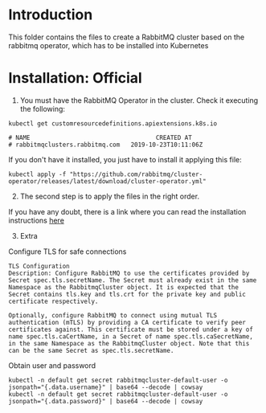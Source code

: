 # Introduction
This folder contains the files to create a RabbitMQ cluster based on the 
rabbitmq operator, which has to be installed into Kubernetes

# Installation: Official
1. You must have the RabbitMQ Operator in the cluster. Check it executing the following:
```
kubectl get customresourcedefinitions.apiextensions.k8s.io

# NAME                                   CREATED AT
# rabbitmqclusters.rabbitmq.com   2019-10-23T10:11:06Z
```

If you don't have it installed, you just have to install it applying this file:
```
kubectl apply -f "https://github.com/rabbitmq/cluster-operator/releases/latest/download/cluster-operator.yml"
```

2. The second step is to apply the files in the right order. 

If you have any doubt, there is a link 
where you can read the installation instructions [here](https://www.rabbitmq.com/kubernetes/operator/install-operator.html)

3. Extra

Configure TLS for safe connections

```
TLS Configuration
Description: Configure RabbitMQ to use the certificates provided by Secret spec.tls.secretName. The Secret must already exist in the same Namespace as the RabbitmqCluster object. It is expected that the Secret contains tls.key and tls.crt for the private key and public certificate respectively.

Optionally, configure RabbitMQ to connect using mutual TLS authentication (mTLS) by providing a CA certificate to verify peer certificates against. This certificate must be stored under a key of name spec.tls.caCertName, in a Secret of name spec.tls.caSecretName, in the same Namespace as the RabbitmqCluster object. Note that this can be the same Secret as spec.tls.secretName.
```

Obtain user and password

```
kubectl -n default get secret rabbitmqcluster-default-user -o jsonpath="{.data.username}" | base64 --decode | cowsay
kubectl -n default get secret rabbitmqcluster-default-user -o jsonpath="{.data.password}" | base64 --decode | cowsay
```


